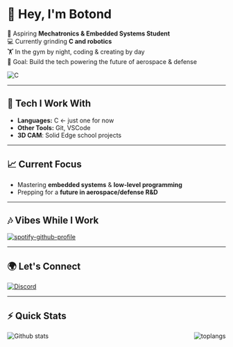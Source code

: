 # 👋 Hey, I'm Botond

🚀 Aspiring **Mechatronics & Embedded Systems Student**  
💻 Currently grinding **C and robotics**  
🏋️ In the gym by night, coding & creating by day  
🎯 Goal: Build the tech powering the future of aerospace & defense  

![C](https://img.shields.io/badge/C-%2300599C?style=flat-square&logo=c&logoColor=white)

---

## 🔧 Tech I Work With
- **Languages:** C <- just one for now      
- **Other Tools:** Git, VSCode
- **3D CAM**: Solid Edge school projects


---

## 📈 Current Focus
- Mastering **embedded systems** & **low-level programming**  
- Prepping for a **future in aerospace/defense R&D**  

---

## 🎶 Vibes While I Work
[![spotify-github-profile](https://spotify-github-profile.kittinanx.com/api/view?uid=6gzba9yfwqd5e8oezpoloqos4&cover_image=true&theme=natemoo-re&show_offline=false&background_color=d01b1b&interchange=true&bar_color=fafffa&bar_color_cover=false)](https://spotify-github-profile.kittinanx.com/api/view?uid=6gzba9yfwqd5e8oezpoloqos4&redirect=true)


---

## 🌍 Let's Connect
[![Discord](https://img.shields.io/badge/Discord-contact-5865F2?style=flat-square&logo=discord)](https://discord.com/users/466593729625718785)


---

## ⚡ Quick Stats
<img alt="Github stats" align="left" width="%45" src = "https://github-readme-stats.vercel.app/api?username=Boti869&show_icons=true&theme=tokyonight&rank_icon=github"/>
<img alt="toplangs" align="right" width="%60" src = "https://github-readme-stats.vercel.app/api/top-langs/?username=Boti869&layout=compact&size_weight=0.5&count_weight=0.5"/>
<!--
**Boti869/Boti869** is a ✨ _special_ ✨ repository because its `README.md` (this file) appears on your GitHub profile.

Here are some ideas to get you started:

- 🔭 I’m currently working on ...
- 🌱 I’m currently learning ...
- 👯 I’m looking to collaborate on ...
- 🤔 I’m looking for help with ...
- 💬 Ask me about ...
- 📫 How to reach me: ...
- 😄 Pronouns: ...
- ⚡ Fun fact: ...
# 👋 Hey, I'm Botond
https://open.spotify.com/user/6gzba9yfwqd5e8oezpoloqos4?si=dbfa0ef0e0994be6
-->
